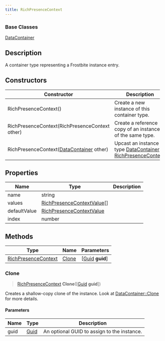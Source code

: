 ```yaml
---
title: RichPresenceContext
---
```

### Base Classes

[DataContainer](/vext/ref/shared/class/datacontainer)

## Description

A container type representing a Frostbite instance entry.

## Constructors

| Constructor                                                                    | Description                                                                                                                   |
| ------------------------------------------------------------------------------ | ----------------------------------------------------------------------------------------------------------------------------- |
| RichPresenceContext()                                                          | Create a new instance of this container type.                                                                                 |
| RichPresenceContext(RichPresenceContext other)                                 | Create a reference copy of an instance of the same type.                                                                      |
| RichPresenceContext([DataContainer](/vext/ref/shared/class/datacontainer) other) | Upcast an instance of type [DataContainer](/vext/ref/shared/class/datacontainer) to [RichPresenceContext](RichPresenceContext). |

## Properties

| Name         | Type                                                     | Description |
| ------------ | -------------------------------------------------------- | ----------- |
| name         | string                                                   |             |
| values       | [RichPresenceContextValue](RichPresenceContextValue)\[\] |             |
| defaultValue | [RichPresenceContextValue](RichPresenceContextValue)     |             |
| index        | number                                                   |             |

## Methods

| Type                                       | Name            | Parameters                                     |
| ------------------------------------------ | --------------- | ---------------------------------------------- |
| [RichPresenceContext](RichPresenceContext) | [Clone](#clone) | \[[Guid](/vext/ref/shared/class/guid) **guid**\] |

### Clone

> [RichPresenceContext](RichPresenceContext) **Clone**(\[[Guid](/vext/ref/shared/class/guid) **guid**\])

Creates a shallow-copy clone of the instance. Look at [DataContainer::Clone](/vext/ref/shared/class/datacontainer#clone) for more details.

#### Parameters

| Name | Type         | Description                                 |
| ---- | ------------ | ------------------------------------------- |
| guid | [Guid](Guid) | An optional GUID to assign to the instance. |
